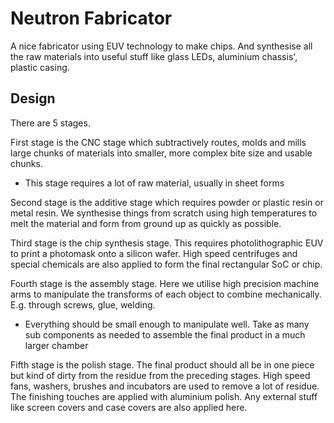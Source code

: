 # Neutron Fabricator

A nice fabricator using EUV technology to make chips. And synthesise all the raw materials into useful stuff like glass LEDs, aluminium chassis', plastic casing.

## Design

There are 5 stages.

First stage is the CNC stage which subtractively routes, molds and mills large chunks of materials into smaller, more complex bite size and usable chunks.

- This stage requires a lot of raw material, usually in sheet forms

Second stage is the additive stage which requires powder or plastic resin or metal resin. We synthesise things from scratch using high temperatures to melt the material and form from ground up as quickly as possible.

Third stage is the chip synthesis stage. This requires photolithographic EUV to print a photomask onto a silicon wafer. High speed centrifuges and special chemicals are also applied to form the final rectangular SoC or chip.

Fourth stage is the assembly stage. Here we utilise high precision machine arms to manipulate the transforms of each object to combine mechanically. E.g. through screws, glue, welding.

- Everything should be small enough to manipulate well. Take as many sub components as needed to assemble the final product in a much larger chamber

Fifth stage is the polish stage. The final product should all be in one piece but kind of dirty from the residue from the preceding stages. High speed fans, washers, brushes and incubators are used to remove a lot of residue. The finishing touches are applied with aluminium polish. Any external stuff like screen covers and case covers are also applied here.

